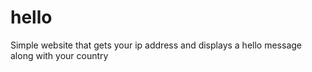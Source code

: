 # hello
Simple website that gets your ip address and displays a hello message along with your country
